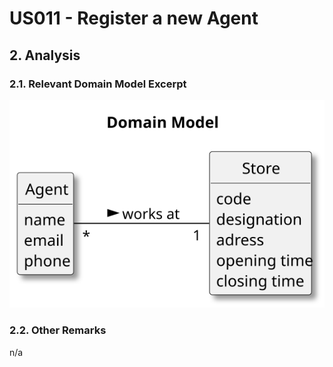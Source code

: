 # US011 - Register a new Agent

## 2. Analysis

### 2.1. Relevant Domain Model Excerpt 

![Domain Model](US011-DM.svg)

### 2.2. Other Remarks

n/a